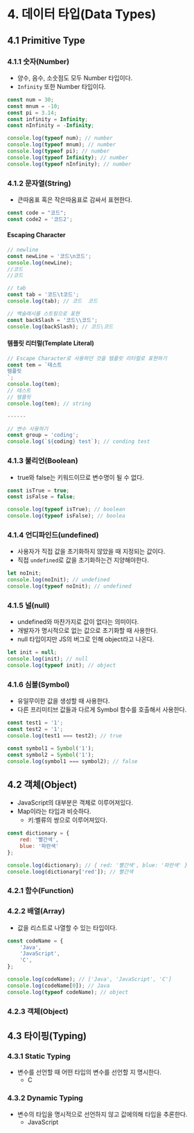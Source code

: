 # 4. 데이터 타입(Data Types)
## 4.1 Primitive Type
### 4.1.1 숫자(Number)
- 양수, 음수, 소숫점도 모두 Number 타입이다.
- `Infinity` 또한 Number 타입이다.
```javascript
const num = 30;
const mnum = -10;
const pi = 3.14;
const infinity = Infinity;
const nInfinity = -Infinity;

console.log(typeof num); // number
console.log(typeof mnum); // number
console.log(typeof pi); // number
console.log(typeof Infinity); // number
console.log(typeof nInfinity); // number
```

### 4.1.2 문자열(String)
- 큰따옴표 혹은 작은따옴표로 감싸서 표현한다.
```javascript
const code = "코드";
const code2 = '코드2';
```

#### Escaping Character
```javascript
// newline
const newLine = '코드\n코드';
console.log(newLine);
//코드
//코드

// tab
const tab = '코드\t코드';
console.log(tab); // 코드  코드

// 백슬래시를 스트링으로 표현
const backSlash = '코드\\코드';
console.log(backSlash); // 코드\코드
```

#### 템플릿 리터럴(Template Literal)
```javascript
// Escape Character로 사용하던 것을 템플릿 리터럴로 표현하기
const tem = `테스트
템플릿
`;
console.log(tem);
// 테스트
// 템플릿
console.log(tem); // string

------

// 변수 사용하기
const group = 'coding';
console.log(`${coding} test`); // conding test
```

### 4.1.3 불리언(Boolean)
- true와 false는 키워드이므로 변수명이 될 수 없다.
```javascript
const isTrue = true;
const isFalse = false;

console.log(typeof isTrue); // boolean
console.log(typeof isFalse); // boolea
```

### 4.1.4 언디파인드(undefined)
- 사용자가 직접 값을 초기화하지 않았을 때 지정되는 값이다.
- 직접 `undefined`로 값을 초기화하는건 지양해야한다.
```javascript
let noInit;
console.log(noInit); // undefined
console.log(typeof noInit); // undefined
```

### 4.1.5 널(null)
- undefined와 마찬가지로 값이 없다는 의미이다.
- 개발자가 명시적으로 없는 값으로 초기화할 때 사용한다.
- null 타입이지만 JS의 버그로 인해 object라고 나온다.
```javascript
let init = null;
console.log(init); // null
console.log(typeof init); // object
```

### 4.1.6 심볼(Symbol)
- 유일무이한 값을 생성할 때 사용한다.
- 다른 프리미티브 값들과 다르게 Symbol 함수를 호출해서 사용한다.
```javascript
const test1 = '1';
const test2 = '1';
console.log(test1 === test2); // true

const symbol1 = Symbol('1');
const symbol2 = Symbol('1');
console.log(symbol1 === symbol2); // false
```

## 4.2 객체(Object)
- JavaScript의 대부분은 객체로 이루어져있다.
- Map이라는 타입과 비슷하다.
	- 키:벨류의 쌍으로 이루어져있다.
```javascript
const dictionary = {
	red: '빨간색',
	blue: '파란색'
};

console.log(dictionary); // { red: '빨간색', blue: '파란색' }
console.loog(dictionary['red']); // 빨간색 
```

### 4.2.1 함수(Function)

### 4.2.2 배열(Array)
- 값을 리스트로 나열할 수 있는 타입이다.
```javascript
const codeName = {
	'Java',
	'JavaScript',
	'C',
};

console.log(codeName); // ['Java', 'JavaScript', 'C']
console.log(codeName[0]); // Java
console.log(typeof codeName); // object
```

### 4.2.3 객체(Object)


## 4.3 타이핑(Typing)
### 4.3.1 Static Typing
- 변수를 선언할 때 어떤 타입의 변수를 선언할 지 명시한다.
	- C
### 4.3.2 Dynamic Typing
- 변수의 타입을 명시적으로 선언하지 않고 값에의해 타입을 추론한다.
	- JavaScript
